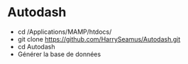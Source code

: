 # Autodash

- cd /Applications/MAMP/htdocs/
- git clone https://github.com/HarrySeamus/Autodash.git
- cd Autodash
- Générer la base de données
